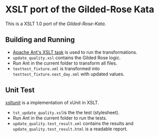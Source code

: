# XSLT port of the Gilded-Rose Kata

This is a XSLT 1.0 port of the *Gilded-Rose-Kata*.

## Building and Running

* [Apache Ant's XSLT task](https://ant.apache.org/manual/Tasks/style.html) is used to run the transformations.
* `update_quality.xsl` contains the Gilded Rose logic.
* Run Ant in the current folder to transform all files.
* `texttest_fixture.xml` is transformed into `texttest_fixture.next_day.xml` with updated values.

## Unit Test

[xsltunit](http://xsltunit.org/) is a implementation of xUnit in XSLT.

* `tst_update_quality.xsl`is the the test (stylesheet).
* Run Ant in the current folder to run the tests.
* `update_quality.test_result.xml` contains the results and
  `update_quality.test_result.html` is a readable report.
